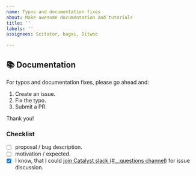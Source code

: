 ```yaml
---
name: Typos and documentation fixes
about: Make awesome documentation and tutorials
title: ''
labels: ''
assignees: Scitator, bagxi, Ditwoo

---
```


## 📚 Documentation

For typos and documentation fixes, please go ahead and:

1. Create an issue.
2. Fix the typo.   
3. Submit a PR.

Thank you!


### Checklist
- [ ] proposal / bug description.
- [ ] motivation / expected.
- [x] I know, that I could [join Catalyst slack (#__questions channel)](https://join.slack.com/t/catalyst-team-core/shared_invite/zt-d9miirnn-z86oKDzFMKlMG4fgFdZafw) for issue discussion.
